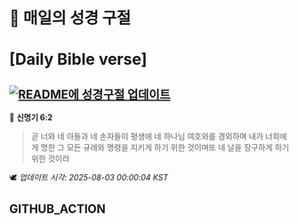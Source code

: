 # 🙏 매일의 성경 구절
# [Daily Bible verse]
## [![README에 성경구절 업데이트](https://github.com/DONGSUKA/first_test/actions/workflows/update-readme-bible.yml/badge.svg)](https://github.com/DONGSUKA/first_test/actions/workflows/update-readme-bible.yml)
<!-- START_BIBLE_VERSE -->
📖 **신명기 6:2**
> 곧 너와 네 아들과 네 손자들이 평생에 네 하나님 여호와를 경외하며 내가 너희에게 명한 그 모든 규례와 명령을 지키게 하기 위한 것이며또 네 날을 장구하게 하기 위한 것이라

🕊️ _업데이트 시각: 2025-08-03 00:00:04 KST_
  <!-- END_BIBLE_VERSE -->
## GITHUB_ACTION
